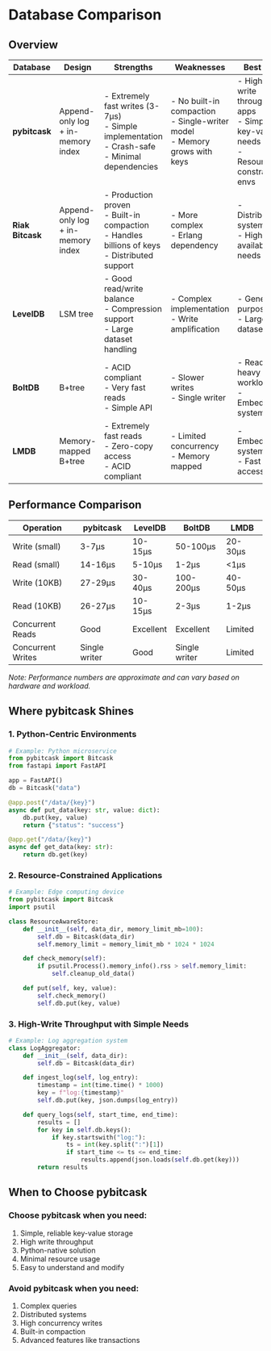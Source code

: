 # Database Comparison

## Overview

| Database | Design | Strengths | Weaknesses | Best For | Website |
|----------|--------|-----------|------------|----------|---------|
| **pybitcask** | Append-only log + in-memory index | - Extremely fast writes (3-7μs) <br> - Simple implementation <br> - Crash-safe <br> - Minimal dependencies | - No built-in compaction <br> - Single-writer model <br> - Memory grows with keys | - High-write throughput apps <br> - Simple key-value needs <br> - Resource-constrained envs | [GitHub](https://github.com/agaonker/pybitcask) |
| **Riak Bitcask** | Append-only log + in-memory index | - Production proven <br> - Built-in compaction <br> - Handles billions of keys <br> - Distributed support | - More complex <br> - Erlang dependency | - Distributed systems <br> - High availability needs | [Docs](https://docs.riak.com/riak/kv/latest/setup/planning/backend/bitcask/) |
| **LevelDB** | LSM tree | - Good read/write balance <br> - Compression support <br> - Large dataset handling | - Complex implementation <br> - Write amplification | - General purpose <br> - Large datasets | [GitHub](https://github.com/google/leveldb) |
| **BoltDB** | B+tree | - ACID compliant <br> - Very fast reads <br> - Simple API | - Slower writes <br> - Single writer | - Read-heavy workloads <br> - Embedded systems | [GitHub](https://github.com/boltdb/bolt) |
| **LMDB** | Memory-mapped B+tree | - Extremely fast reads <br> - Zero-copy access <br> - ACID compliant | - Limited concurrency <br> - Memory mapped | - Embedded systems <br> - Fast read access | [Website](https://symas.com/lmdb/) |

## Performance Comparison

| Operation | pybitcask | LevelDB | BoltDB | LMDB |
|-----------|-----------|---------|--------|------|
| Write (small) | 3-7μs | 10-15μs | 50-100μs | 20-30μs |
| Read (small) | 14-16μs | 5-10μs | 1-2μs | <1μs |
| Write (10KB) | 27-29μs | 30-40μs | 100-200μs | 40-50μs |
| Read (10KB) | 26-27μs | 10-15μs | 2-3μs | 1-2μs |
| Concurrent Reads | Good | Excellent | Excellent | Limited |
| Concurrent Writes | Single writer | Good | Single writer | Limited |

*Note: Performance numbers are approximate and can vary based on hardware and workload.*

## Where pybitcask Shines

### 1. Python-Centric Environments

```python
# Example: Python microservice
from pybitcask import Bitcask
from fastapi import FastAPI

app = FastAPI()
db = Bitcask("data")

@app.post("/data/{key}")
async def put_data(key: str, value: dict):
    db.put(key, value)
    return {"status": "success"}

@app.get("/data/{key}")
async def get_data(key: str):
    return db.get(key)
```

### 2. Resource-Constrained Applications

```python
# Example: Edge computing device
from pybitcask import Bitcask
import psutil

class ResourceAwareStore:
    def __init__(self, data_dir, memory_limit_mb=100):
        self.db = Bitcask(data_dir)
        self.memory_limit = memory_limit_mb * 1024 * 1024

    def check_memory(self):
        if psutil.Process().memory_info().rss > self.memory_limit:
            self.cleanup_old_data()

    def put(self, key, value):
        self.check_memory()
        self.db.put(key, value)
```

### 3. High-Write Throughput with Simple Needs

```python
# Example: Log aggregation system
class LogAggregator:
    def __init__(self, data_dir):
        self.db = Bitcask(data_dir)

    def ingest_log(self, log_entry):
        timestamp = int(time.time() * 1000)
        key = f"log:{timestamp}"
        self.db.put(key, json.dumps(log_entry))

    def query_logs(self, start_time, end_time):
        results = []
        for key in self.db.keys():
            if key.startswith("log:"):
                ts = int(key.split(":")[1])
                if start_time <= ts <= end_time:
                    results.append(json.loads(self.db.get(key)))
        return results
```

## When to Choose pybitcask

### Choose pybitcask when you need:
1. Simple, reliable key-value storage
2. High write throughput
3. Python-native solution
4. Minimal resource usage
5. Easy to understand and modify

### Avoid pybitcask when you need:
1. Complex queries
2. Distributed systems
3. High concurrency writes
4. Built-in compaction
5. Advanced features like transactions

